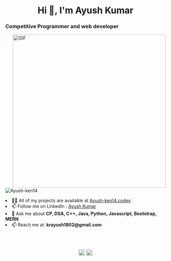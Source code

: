 <h1 align="center">Hi 👋, I'm Ayush Kumar</h1>
<h3 align="left">Competitive Programmer and web developer</h3>
<img align="right" alt="GIF" src="https://media.giphy.com/media/836HiJc7pgzy8iNXCn/giphy.gif" width="480px"/>
<p align="left"> <img src="https://komarev.com/ghpvc/?username=Ayush-ken14" alt="Ayush-ken14" /> </p>

<li align="left"> 👨‍💻 All of my projects are available at <a href="https://github.com/Ayush-ken14?tab=repositories">Ayush-ken14.codes</a></li>

<li align="left"> 📫 Follow me on LinkedIn : <a href="https://www.linkedin.com/in/ayush-kumar-372494201/">Ayush Kumar</a></li>

<li align="left"> 💬 Ask me about <b>CP, DSA, C++, Java, Python, Javascript, Bootstrap, MERN</b></li>

<li align="left"> 📫 Reach me at: <b>krayush1802@gmail.com</b></li>

<!-- <p align="left"><img src="http://sachinchopra.codes/DeviCon/icons/react/react-original-wordmark.svg" alt="react" width="40" height="40"/> <img src="https://sachin10101998.github.io/DeviCon/icons/angularjs/angularjs-original.svg" alt="angularjs" width="40" height="40"/> <img src="https://sachin10101998.github.io/DeviCon/icons/bootstrap/bootstrap-plain.svg" alt="bootstrap" width="40" height="40"/> <img src="https://sachin10101998.github.io/DeviCon/icons/django/django-original.svg" alt="django" width="40" height="40"/> <img src="https://sachin10101998.github.io/DeviCon/icons/docker/docker-original-wordmark.svg" alt="docker" width="40" height="40"/> <img src="https://sachin10101998.github.io/DeviCon/icons/html5/html5-original-wordmark.svg" alt="html5" width="40" height="40"/> <img src="https://sachin10101998.github.io/DeviCon/icons/java/java-original-wordmark.svg" alt="java" width="40" height="40"/> <img src="https://sachin10101998.github.io/DeviCon/icons/javascript/javascript-original.svg" alt="javascript" width="40" height="40"/> <img src="https://sachin10101998.github.io/DeviCon/icons/mongodb/mongodb-original-wordmark.svg" alt="mongodb" width="40" height="40"/> <img src="https://sachin10101998.github.io/DeviCon/icons/mysql/mysql-original-wordmark.svg" alt="mysql" width="40" height="40"/> <img src="https://sachin10101998.github.io/DeviCon/icons/ruby/ruby-original-wordmark.svg" alt="ruby" width="40" height="40"/> <img src="https://sachin10101998.github.io/DeviCon/icons/nodejs/nodejs-original-wordmark.svg" alt="nodejs" width="40" height="40"/> <img src="https://sachin10101998.github.io/DeviCon/icons/python/python-original-wordmark.svg" alt="python" width="40" height="40"/><img src="https://sachin10101998.github.io/DeviCon/icons/nginx/nginx-original.svg" alt="nginx" width="40" height="40"/></p><p align="center"><br/><br/>
</p> -->
<br/><br/>
<p align="center">
<a href="https://linkedin.com/in/ayush-kumar-372494201" target="blank"><img align="center" src="https://cdn.jsdelivr.net/npm/simple-icons@3.0.1/icons/linkedin.svg" alt="ayush-kumar-372494201" height="20" width="20" /></a>
<a href="https://instagram.com/ayush.ken_14" target="blank"><img align="center" src="https://cdn.jsdelivr.net/npm/simple-icons@3.0.1/icons/instagram.svg" alt="ayush.ken_14" height="20" width="20" /></a>
</p>
<br/>

